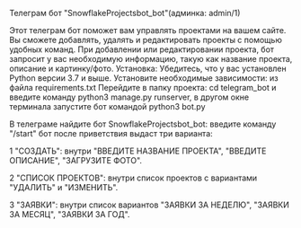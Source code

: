 Телеграм бот "SnowflakeProjectsbot_bot"(админка: admin/1)

Этот телеграм бот поможет вам управлять проектами на вашем сайте. Вы сможете добавлять, удалять и редактировать проекты с помощью удобных команд. При добавлении или редактировании проекта, бот запросит у вас необходимую информацию, такую как название проекта, описание и картинку/фото.
Установка:
Убедитесь, что у вас установлен Python версии 3.7 и выше.
Установите необходимые зависимости: из файла  requirements.txt
Перейдите в папку проекта: cd telegram_bot и введите команду python3 manage.py runserver, в другом окне терминала запустите бот командой python3 bot.py

В телеграме найдите бот SnowflakeProjectsbot_bot:
введите команду "/start" бот после приветствия выдаст три варианта:

1 "СОЗДАТЬ":
          внутри "ВВЕДИТЕ НАЗВАНИЕ ПРОЕКТА", "ВВЕДИТЕ ОПИСАНИЕ", "ЗАГРУЗИТЕ ФОТО".

2 "СПИСОК ПРОЕКТОВ":
                  внутри список проектов с вариантами "УДАЛИТЬ" и "ИЗМЕНИТЬ".

3 "ЗАЯВКИ":
          внутри список вариантов "ЗАЯВКИ ЗА НЕДЕЛЮ", "ЗАЯВКИ ЗА МЕСЯЦ", "ЗАЯВКИ ЗА ГОД".